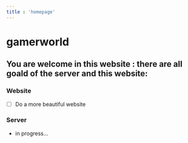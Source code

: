```yaml
---
title : 'homepage'
---
```


# gamerworld

## You are welcome in this website : there are all goald of the server and this website:

### Website
- [ ] Do a more beautiful website

### Server
 - in progress...
